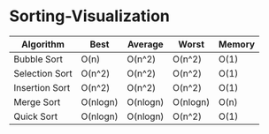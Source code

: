 # Sorting-Visualization

| Algorithm | Best | Average | Worst | Memory
| ----- | ----- | ----- | ----- | ----- |
| Bubble Sort | O(n) | O(n^2) | O(n^2) | O(1) |
| Selection Sort | O(n^2) | O(n^2) | O(n^2) | O(1) |
| Insertion Sort | O(n^2) | O(n^2) | O(n^2) | O(1) |
| Merge Sort | O(nlogn) | O(nlogn) | O(nlogn) | O(n) |
| Quick Sort | O(nlogn) | O(nlogn) | O(n^2) | O(1) |
